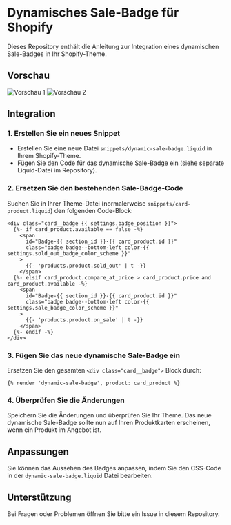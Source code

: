 # Dynamisches Sale-Badge für Shopify

Dieses Repository enthält die Anleitung zur Integration eines dynamischen Sale-Badges in Ihr Shopify-Theme.

## Vorschau

![Vorschau 1](https://i.ibb.co/1XsSZNc/Bildschirmfoto-11-9-2024-1485-bluessenz-de.jpg)
![Vorschau 2](https://i.ibb.co/Lt3V4B3/Bildschirmfoto-11-9-2024-14835-bluessenz-de.jpg)

## Integration

### 1. Erstellen Sie ein neues Snippet

- Erstellen Sie eine neue Datei `snippets/dynamic-sale-badge.liquid` in Ihrem Shopify-Theme.
- Fügen Sie den Code für das dynamische Sale-Badge ein (siehe separate Liquid-Datei im Repository).

### 2. Ersetzen Sie den bestehenden Sale-Badge-Code

Suchen Sie in Ihrer Theme-Datei (normalerweise `snippets/card-product.liquid`) den folgenden Code-Block:

```liquid
<div class="card__badge {{ settings.badge_position }}">
  {%- if card_product.available == false -%}
    <span
      id="Badge-{{ section_id }}-{{ card_product.id }}"
      class="badge badge--bottom-left color-{{ settings.sold_out_badge_color_scheme }}"
    >
      {{- 'products.product.sold_out' | t -}}
    </span>
  {%- elsif card_product.compare_at_price > card_product.price and card_product.available -%}
    <span
      id="Badge-{{ section_id }}-{{ card_product.id }}"
      class="badge badge--bottom-left color-{{ settings.sale_badge_color_scheme }}"
    >
      {{- 'products.product.on_sale' | t -}}
    </span>
  {%- endif -%}
</div>
```

### 3. Fügen Sie das neue dynamische Sale-Badge ein

Ersetzen Sie den gesamten `<div class="card__badge">` Block durch:

```liquid
{% render 'dynamic-sale-badge', product: card_product %}
```

### 4. Überprüfen Sie die Änderungen

Speichern Sie die Änderungen und überprüfen Sie Ihr Theme. Das neue dynamische Sale-Badge sollte nun auf Ihren Produktkarten erscheinen, wenn ein Produkt im Angebot ist.

## Anpassungen

Sie können das Aussehen des Badges anpassen, indem Sie den CSS-Code in der `dynamic-sale-badge.liquid` Datei bearbeiten.

## Unterstützung

Bei Fragen oder Problemen öffnen Sie bitte ein Issue in diesem Repository.
